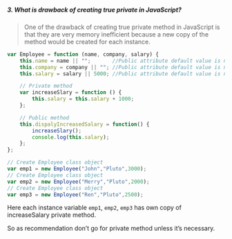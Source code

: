 ##### 3. What is drawback of creating true private in JavaScript?

> One of the drawback of creating true private method in JavaScript is that they are very memory inefficient because a new copy of the method would be created for each instance.

```javascript
var Employee = function (name, company, salary) {
    this.name = name || "";       //Public attribute default value is null
    this.company = company || ""; //Public attribute default value is null
    this.salary = salary || 5000; //Public attribute default value is null

    // Private method
    var increaseSlary = function () {
        this.salary = this.salary + 1000;
    };

    // Public method
    this.dispalyIncreasedSalary = function() {
        increaseSlary();
        console.log(this.salary);
    };
};

// Create Employee class object
var emp1 = new Employee("John","Pluto",3000);
// Create Employee class object
var emp2 = new Employee("Merry","Pluto",2000);
// Create Employee class object
var emp3 = new Employee("Ren","Pluto",2500);
```
Here each instance variable `emp1`, `emp2`, `emp3` has own copy of increaseSalary private method.

So as recommendation don’t go for private method unless it’s necessary.
